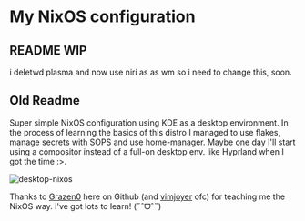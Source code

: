 # My NixOS configuration

## README WIP

i deletwd plasma and now use niri as as wm so i need to change this, soon.

## Old Readme

Super simple NixOS configuration using KDE as a desktop environment. In the process of learning the basics of this distro I managed to use flakes, manage secrets with SOPS and use home-manager. Maybe one day I'll start using a compositor instead of a full-on desktop env. like Hyprland when I got the time :>. 

![desktop-nixos](https://github.com/user-attachments/assets/b3efaa42-e73e-4d27-83b6-90ed833ba2b0)

Thanks to [Grazen0](https://github.com/Grazen0) here on Github (and [vimjoyer](https://github.com/vimjoyer) ofc) for teaching me the NixOS way. i've got lots to learn! (˶ˆᗜˆ˵)
